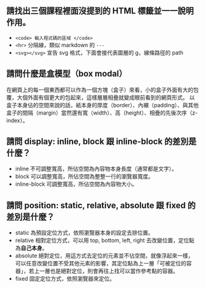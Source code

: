 ## 請找出三個課程裡面沒提到的 HTML 標籤並一一說明作用。

- `<code> 輸入程式碼的區域 </code>`
- `<hr>` 分隔線，類似 markdown 的 `---`
- `<svg></svg>` 宣告 svg 格式，下面會接代表圖層的 g，線條路徑的 path

## 請問什麼是盒模型（box modal）

在網頁上的每一個東西都可以作為一個方塊（盒子）來看，小的盒子外面有大的包覆，大個外面有個更大的包起來，這樣層層相疊就變成眼前看到的網頁形式。
以盒子本身佔的空間來說的話，紙本身的厚度（border）、內襯（padding）、與其他盒子的間隔（margin）當然還有寬（width）、高（height）、相疊的先後次序（z-index）。


## 請問 display: inline, block 跟 inline-block 的差別是什麼？

- inline 不可調整寬高，所佔空間為內容物本身長度（通常都是文字）。
- block 可以調整寬高，所佔空間為整整一行的瀏覽器寬度。
- inline-block 可調整寬高，所佔空間為內容物大小。


## 請問 position: static, relative, absolute 跟 fixed 的差別是什麼？

- static 為預設定位方式，依照瀏覽器本身的設定去排位置。
- relative 相對定位方式，可以用 top, bottom, left, right 去改變位置，定位點為**自己本身**。
- absolute 絕對定位，用這方式去定位的元素並不佔空間，就像浮起來一樣，可以任意改變位置不受其他元素的影響，其定位點為上一層「可被定位的容器」，若上一層也是絕對定位，則會再往上找可以當作參考點的容器。
- fixed 固定定位方式，依照瀏覽器來定位。
